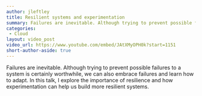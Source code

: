 ```yaml
---
author: jleftley
title: Resilient systems and experimentation
summary: Failures are inevitable. Although trying to prevent possible failures to a system is certainly worthwhile, we can also embrace failures and learn how to adapt. In this talk, I explore the importance of resilience and how experimentation can help us build more resilient systems.
categories:
 - Cloud
layout: video_post
video_url: https://www.youtube.com/embed/JAtXMyOPH0k?start=1151
short-author-aside: true
---
```


Failures are inevitable. Although trying to prevent possible failures to a system is certainly worthwhile, we can also embrace failures and learn how to adapt. In this talk, I explore the importance of resilience and how experimentation can help us build more resilient systems.
